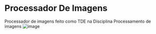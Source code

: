 # Processador De Imagens
Processador de imagens feito como TDE na Disciplina Processamento de imagens
![image](https://user-images.githubusercontent.com/106256199/236373947-f6e42066-28aa-49de-b2db-a0abe5d13cef.png)
